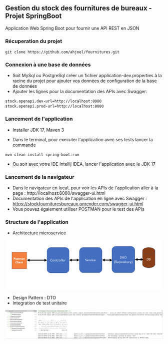 ## Gestion du stock des fournitures de bureaux - Projet SpringBoot

Application Web Spring Boot pour fournir une API REST en JSON

### Récuperation du projet

```
git clone https://github.com/ahjoel/fournitures.git
```

### Connexion à une base de données

- Soit MySql ou PostgreSql créer un fichier application-dev.properties à la racine du projet pour ajouter vos données de configuration de la base de données
- Ajouter les lignes pour la documentation des APIs avec Swagger:

```
stock.openapi.dev-url=http://localhost:8080
stock.openapi.prod-url=http://localhost:8080
```

### Lancement de l'application 

- Installer JDK 17, Maven 3

- Dans le terminal, pour executer l'application avec ses tests lancer la commande
```
mvn clean install spring-boot:run
```

- Ou soit avec votre IDE Intellij IDEA, lancer l'application avec le JDK 17


### Lancement de la navigateur

- Dans le navigateur en local, pour voir les APIs de l'application aller à la page : http://localhost:8080/swagger-ui.html
- Documentation des APIs de l'application en ligne avec Swagger : https://stockfournituresbureaux.onrender.com/swagger-ui.html
- Vous pouvez également utiliser POSTMAN pour le test des APIs

### Structure de l'application

- Architecture microservice

![img_1.png](img_1.png)
- Design Pattern : DTO
- Integration de test unitaire

![img.png](img.png)
